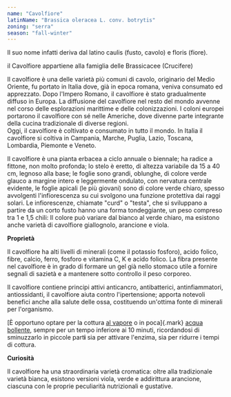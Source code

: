 ```yaml
---
name: "Cavolfiore"
latinName: "Brassica oleracea L. conv. botrytis"
zoning: "serra"
season: "fall-winter"
---
```


Il suo nome infatti deriva dal latino caulis (fusto, cavolo) e floris
(fiore).

il Cavolfiore appartiene alla famiglia delle Brassicacee (Crucifere)

Il cavolfiore è una delle varietà più comuni di cavolo, originario del
Medio Oriente, fu portato in Italia dove, già in epoca romana, veniva
consumato ed apprezzato. Dopo l\'Impero Romano, il cavolfiore è stato
gradualmente diffuso in Europa. La diffusione del cavolfiore nel resto
del mondo avvenne nel corso delle esplorazioni marittime e delle
colonizzazioni. I coloni europei portarono il cavolfiore con sé nelle
Americhe, dove divenne parte integrante della cucina tradizionale di
diverse regioni.\
Oggi, il cavolfiore è coltivato e consumato in tutto il mondo. In Italia
il cavolfiore si coltiva in Campania, Marche, Puglia, Lazio, Toscana,
Lombardia, Piemonte e Veneto.

Il cavolfiore è una pianta erbacea a ciclo annuale o biennale; ha
radice a fittone, non molto profonda; lo stelo è eretto, di altezza
variabile da 15 a 40 cm, legnoso alla base; le foglie sono grandi,
oblunghe, di colore verde glauco a margine intero e leggermente
ondulato, con nervatura centrale evidente, le foglie apicali (le più
giovani) sono di colore verde chiaro, spesso avvolgenti l'infiorescenza
su cui svolgono una funzione protettiva dai raggi solari. Le
infiorescenze, chiamate \"curd\" o \"testa\", che si sviluppano a
partire da un corto fusto hanno una forma tondeggiante, un peso
compreso tra 1 e 1,5 chili: Il colore può variare dal bianco al verde
chiaro, ma esistono anche varietà di cavolfiore giallognolo, arancione e
viola.

**Proprietà**

Il cavolfiore ha alti livelli di minerali (come il potassio fosforo),
acido folico, fibre, calcio, ferro, fosforo e vitamina C, K e acido
folico. La fibra presente nel cavolfiore è in grado di formare
un gel già nello stomaco utile a fornire segnali di sazietà e a
mantenere sotto controllo il peso corporeo.

Il cavolfiore contiene principi attivi anticancro, antibatterici,
antinfiammatori, antiossidanti, il cavolfiore aiuta contro
l'ipertensione; apporta notevoli benefici anche alla salute delle ossa,
costituendo un'ottima fonte di minerali per l'organismo.

[È opportuno optare per la cottura [al
vapore](https://smartfood.ieo.it/be-smart/cucinare-gli-alimenti/cottura-vapore/)
o in poca]{.mark} [acqua
bollente](https://smartfood.ieo.it/be-smart/cucinare-gli-alimenti/bollitura/),
sempre per un tempo inferiore ai 10 minuti, ricordandosi di sminuzzarlo
in piccole part**i** sia per attivare l'enzima, sia per ridurre i tempi
di cottura.

**Curiosità**

Il cavolfiore ha una straordinaria varietà cromatica: oltre
alla tradizionale varietà bianca, esistono versioni viola, verde e
addirittura arancione, ciascuna con le proprie peculiarità nutrizionali
e gustative.

